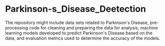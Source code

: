 # Parkinson-s_Disease_Deetection
The repository might include data sets related to Parkinson's Disease, pre-processing code for cleaning and preparing the data for analysis, machine learning models developed to predict Parkinson's Disease based on the data, and evaluation metrics used to determine the accuracy of the models.
